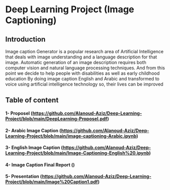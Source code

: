 # Deep Learning Project (Image Captioning)

## Introduction

Image caption Generator is a popular research area of Artificial Intelligence that deals with image understanding and a language description for that image. Automatic generation of an image description requires both computer vision and natural language processing techniques. And from this point we decide to help people with disabilities as well as early childhood education By doing image caption English and Arabic and transformed to voice using artificial intelligence technology so, their lives can be improved

## Table of content
#### 1- Proposel (https://github.com/Alanoud-Aziz/Deep-Learning-Project/blob/main/DeepLearning-Proposel.pdf)

#### 2- Arabic Image Caption (https://github.com/Alanoud-Aziz/Deep-Learning-Project/blob/main/image-captioning-Arabic.ipynb)

#### 3- English Image Caption (https://github.com/Alanoud-Aziz/Deep-Learning-Project/blob/main/Image-Captioning-English%20.ipynb)

#### 4- Image Caption Final Report ()

#### 5- Presentation (https://github.com/Alanoud-Aziz/Deep-Learning-Project/blob/main/Image%20Caption1.pdf)
